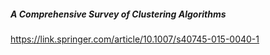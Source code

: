 ##### A Comprehensive Survey of Clustering Algorithms
https://link.springer.com/article/10.1007/s40745-015-0040-1
